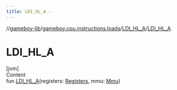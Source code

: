 ```yaml
---
title: LDI_HL_A -
---
```

//[gameboy-lib](../../index.md)/[gameboy.cpu.instructions.loads](../index.md)/[LDI_HL_A](index.md)/[LDI_HL_A](-l-d-i_-h-l_-a.md)



# LDI_HL_A  
[jvm]  
Content  
fun [LDI_HL_A](-l-d-i_-h-l_-a.md)(registers: [Registers](../../gameboy.cpu/-registers/index.md), mmu: [Mmu](../../gameboy.memory/-mmu/index.md))  



